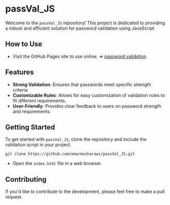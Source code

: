 # passVal_JS

Welcome to the `passVal_JS` repository! This project is dedicated to providing a robust and efficient solution for password validation using JavaScript.

## How to Use

- Visit the GitHub Pages site to use online. => [password validation](https://omarmosharawi.github.io/passVal_JS/)

## Features

- **Strong Validation**: Ensures that passwords meet specific strength criteria.
- **Customizable Rules**: Allows for easy customization of validation rules to fit different requirements.
- **User-Friendly**: Provides clear feedback to users on password strength and requirements.

## Getting Started

To get started with `passVal_JS`, clone the repository and include the validation script in your project.

```
git clone https://github.com/omarmosharawi/passVal_JS.git
```
- Open the `index.html` file in a web browser.

## Contributing

If you'd like to contribute to the development, please feel free to make a pull request.
